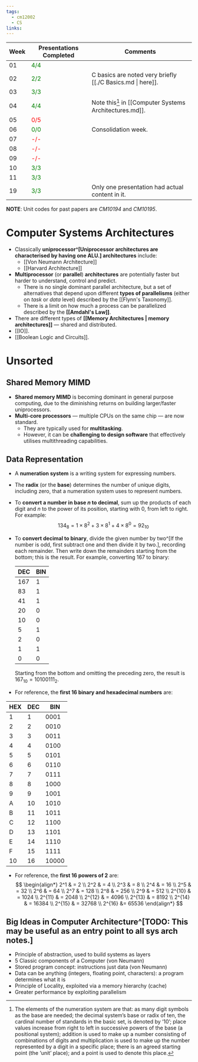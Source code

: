 ```yaml
---
tags:
  - cm12002
  - CS
links:
---
```

| Week |        Presentations Completed        | Comments |
|------|---------------------------------------|----------|
|  01  | <span style="color:green;">4/4</span> |         |
|  02  | <span style="color:green;">2/2</span> | C basics are noted very briefly [[./C Basics.md \| here]]. |
|  03  | <span style="color:green;">3/3</span> |         |
|  04  | <span style="color:green;">4/4</span> | Note this[^note] in [[Computer Systems Architectures.md]]. |
|  05  |  <span style="color:red;">0/5</span>  |         |
|  06  | <span style="color:green;">0/0</span> | Consolidation week.         |
|  07  |  <span style="color:red;">-/-</span>  |          |
|  08  |  <span style="color:red;">-/-</span>  |          |
|  09  |  <span style="color:red;">-/-</span>  |          |
|  10  | <span style="color:green;">3/3</span> |          |
|  11  | <span style="color:green;">3/3</span> |          |
|  19  | <span style="color:green;">3/3</span> | Only one presentation had actual content in it. |


[^note]: The elements of the numeration system are that:
as many digit symbols as the base are needed;
the decimal system’s base or radix of ten, the cardinal number of standards in the basic set, is denoted by ‘10’;
place values increase from right to left in successive powers of the base (a positional system);
addition is used to make up a number consisting of combinations of digits and multiplication is used to make up the number represented by a digit in a specific place;
there is an agreed starting point (the ‘unit’ place); and
a point is used to denote this place.

**NOTE**: Unit codes for past papers are *CM10194* and *CM10195*.

# Computer Systems Architectures

- Classically **uniprocessor^[Uniprocessor architectures are characterised  by having one ALU.] architectures** include:
    - [[Von Neumann Architecture]]
    - [[Harvard Architecture]]
- **Multiprocessor** (or **parallel**) **architectures** are potentially faster but harder to understand, control and predict.
    - There is no single dominant parallel architecture, but a set of alternatives that depend upon different **types of parallelisms** (either on *task* or *data* level) described by the [[Flynn's Taxonomy]].
    - There is a limit on how much a process can be parallelized described by the **[[Amdahl's Law]]**.
- There are different types of **[[Memory Architectures | memory architectures]]** — shared and distributed.
- [[IO]].
- [[Boolean Logic and Circuits]].

# Unsorted
## Shared Memory MIMD
- **Shared memory MIMD** is becoming dominant in general purpose computing, due to the diminishing returns on building larger/faster uniprocessors.
- **Multi-core processors** — multiple CPUs on the same chip — are now standard. 
    - They are typically used for **multitasking**.
    - However, it can be **challenging to design software** that effectively utilises multithreading capabilities.

## Data Representation
- A **numeration system** is a writing system for expressing numbers.
- The **radix** (or the **base**) determines the number of unique digits, including zero, that a numeration system uses to represent numbers. 
- To **convert a number in base $n$ to decimal**, sum up the products of each digit and $n$ to the power of its position, starting with 0, from left to right. For example:
$$ 134_8 = 1 \times 8^2 + 3 \times 8^1 + 4 \times 8^0 = 92_{10} $$

- To **convert decimal to binary**, divide the given number by two^[If the number is odd, first subtract one and then divide it by two.], recording each remainder. Then write down the remainders starting from the bottom; this is the result. For example, converting 167 to binary:

    | DEC  | BIN |
    | ---- | --- |
    | 167  | 1   |
    | 83   | 1   |
    | 41   | 1   |
    | 20   | 0   |
    | 10   | 0   |
    | 5    | 1   |
    | 2    | 0   |
    | 1    | 1   |
    | 0    | 0   |

    Starting from the bottom and omitting the preceding zero, the result is $167_{10} = 10100111_2$.

- For reference, the **first 16 binary and hexadecimal numbers** are:

| HEX  | DEC     | BIN|
|------|---------| --------|
| 1    | 1       | 0001    |
| 2    | 2       | 0010    |
| 3    | 3       | 0011    |
| 4    | 4       | 0100    |
| 5    | 5       | 0101    |
| 6    | 6       | 0110    |
| 7    | 7       | 0111    |
| 8    | 8       | 1000    |
| 9    | 9       | 1001    |
| A    | 10      | 1010    |
| B    | 11      | 1011    |
| C    | 12      | 1100    |
| D    | 13      | 1101    |
| E    | 14      | 1110    |
| F    | 15      | 1111    |
| 10   | 16      | 10000   |

- For reference, the **first 16 powers of 2** are:
$$
\begin{align*}
2^1 & = 2 \\
2^2 & = 4 \\
2^3 & = 8 \\
2^4 & = 16 \\
2^5 & = 32 \\
2^6 & = 64 \\
2^7 & = 128 \\
2^8 & = 256 \\
2^9 & = 512 \\
2^{10} & = 1024 \\
2^{11} & = 2048 \\
2^{12} & = 4096 \\
2^{13} & = 8192 \\
2^{14} & = 16384 \\
2^{15} & = 32768 \\
2^{16} &= 65536
\end{align*}
$$

## Big Ideas in Computer Architecture^[TODO: This may be useful as an entry point to all sys arch notes.]
- Principle of abstraction, used to build systems as layers
- 5 Classic components of a Computer (von Neumann)
- Stored program concept: instructions just data (von Neumann)
- Data can be anything (integers, floating point, characters): a program determines what it is
- Principle of Locality, exploited via a memory hierarchy (cache)
- Greater performance by exploiting parallelism

